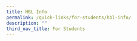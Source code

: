 ```yaml
---
title: HBL Info
permalink: /quick-links/for-students/hbl-info/
description: ""
third_nav_title: For Students
---
```

